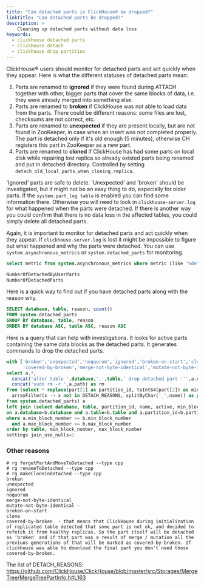 ```yaml
---
title: "Can detached parts in ClickHouse® be dropped?"
linkTitle: "Can detached parts be dropped?"
description: >
    Cleaning up detached parts without data loss
keywords: 
  - clickhouse detached parts
  - clickhouse detach
  - clickhouse drop partition
---
```

ClickHouse® users should monitor for detached parts and act quickly when they appear. Here is what the different statuses of detached parts mean:

1. Parts are renamed to **ignored** if they were found during ATTACH together with other, bigger parts that cover the same blocks of data, i.e. they were already merged into something else.
2. Parts are renamed to **broken** if ClickHouse was not able to load data from the parts. There could be different reasons: some files are lost, checksums are not correct, etc.
3. Parts are renamed to **unexpected** if they are present locally, but are not found in ZooKeeper, in case when an insert was not completed properly. The part is detached only if it's old enough (5 minutes), otherwise CH registers this part in ZooKeeper as a new part.
4. Parts are renamed to **cloned** if ClickHouse has had some parts on local disk while repairing lost replica so already existed parts being renamed and put in detached directory. Controlled by setting `detach_old_local_parts_when_cloning_replica`.

'Ignored' parts are safe to delete. 'Unexpected' and 'broken' should be investigated, but it might not be an easy thing to do, especially for older parts. If the `system.part_log table` is enabled you can find some information there. Otherwise you will need to look in `clickhouse-server.log` for what happened when the parts were detached.
If there is another way you could confirm that there is no data loss in the affected tables, you could simply delete all detached parts.

Again, it is important to monitor for detached parts and act quickly when they appear. If `clickhouse-server.log` is lost it might be impossible to figure out what happened and why the parts were detached.
You can use `system.asynchronous_metrics` or `system.detached_parts` for monitoring.
```sql
select metric from system.asynchronous_metrics where metric ilike '%detach%'

NumberOfDetachedByUserParts
NumberOfDetachedParts
```

Here is a quick way to find out if you have detached parts along with the reason why. 
```sql
SELECT database, table, reason, count()
FROM system.detached_parts
GROUP BY database, table, reason
ORDER BY database ASC, table ASC, reason ASC
```

Here is a query that can help with investigations. It looks for active parts containing the same data blocks as the detached parts. It 
generates commands to drop the detached parts. 

```sql
with ['broken','unexpected','noquorum','ignored','broken-on-start','clone','attaching','deleting','tmp-fetch',
      'covered-by-broken','merge-not-byte-identical','mutate-not-byte-identical','broken-from-backup'] as DETACH_REASONS
select a.*,
  concat('alter table ',database,'.',table,' drop detached part ''',a.name,''' settings allow_drop_detached=1;') as drop,
  concat('sudo rm -r ',a.path) as rm
from (select * replace(part[1] as partition_id, toInt64(part[2]) as min_block_number, toInt64(part[3]) as max_block_number),
  arrayFilter(x -> x not in DETACH_REASONS, splitByChar('_',name)) as part
from system.detached_parts) a
left join (select database, table, partition_id, name, active, min_block_number, max_block_number from system.parts where active) b 
on a.database=b.database and a.table=b.table and a.partition_id=b.partition_id
where a.min_block_number >= b.min_block_number
  and a.max_block_number <= b.max_block_number
order by table, min_block_number, max_block_number
settings join_use_nulls=1
```

### Other reasons

```
# rg forgetPartAndMoveToDetached --type cpp
# rg renameToDetached --type cpp
# rg makeCloneInDetached --type cpp
broken
unexpected
ignored
noquorum
merge-not-byte-identical
mutate-not-byte-identical - 
broken-on-start
clone
covered-by-broken  - that means that ClickHouse during initialization of replicated table detected that some part is not ok, and decided to refetch it from healthy replicas. So the part itself will be detached as 'broken' and if that part was a result of merge / mutation all the previuos generations of that will be marked as covered-by-broken. If clickhouse was able to download the final part you don't need those covered-by-broken.
```

The list of DETACH_REASONS: https://github.com/ClickHouse/ClickHouse/blob/master/src/Storages/MergeTree/MergeTreePartInfo.h#L163
